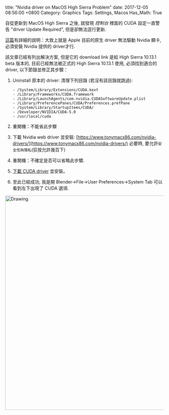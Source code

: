 title: "Nvidia driver on MacOS High Sierra Problem"
date: 2017-12-05 08:56:00 +0800
Category: Graphics
Tags: Settings, Macos
Has_Math: True

自從更新到 MacOS High Sierra 之後, 就發現 _控制台_ 裡面的 CUDA 設定一直警告 "driver Update Required",
但是卻無法逕行更新.

[這篇](https://devtalk.nvidia.com/default/topic/1025945/mac-cuda-9-0-driver-fully-compatible-with-macos-high-sierra-10-13-error-quot-update-required-quot-solved-/)有詳細的說明：大致上就是 Apple 目前的原生 driver 無法驅動 Nvidia 顯卡, 必須安裝 Nvidia 提供的 driver才行.

該文章已經有列出解決方案, 但是它的 download link 是給 High Sierra 10.13.1 beta 版本的, 目前已經無法被正式的 High Sierra 10.13.1 使用, 必須找到適合的 driver, 以下節錄並修正其步驟：

1. Uninstall 原本的 driver:
   清理下列目錄 (若沒有該目錄就跳過):
   
	   - /System/Library/Extensions/CUDA.kext
	   - /Library/Frameworks/CUDA.framework
	   - /Library/LaunchAgents/com.nvidia.CUDASoftwareUpdate.plist
	   - /Library/PreferencePanes/CUDA/Preferences.prefPane
	   - /System/Library/StartupItems/CUDA/
	   - /Developer/NVIDIA/CUDA-5.0
	   - /usr/local/cuda
	   
2. 重開機：不能省此步驟

3. 下載 Nvidia web driver 並安裝:
   [https://www.tonymacx86.com/nvidia-drivers/](https://www.tonymacx86.com/nvidia-drivers/)
   必要時, 要允許``安全性與隱私``(狂按允許幾百下) 
   
4. 重開機：不確定是否可以省略此步驟.

5. [下載 CUDA driver](http://www.nvidia.com/object/mac-driver-archive.html) 並安裝。

6. 至此已經成功, 我是開 Blender->File->User Preferences->System Tab 可以看到左下出現了 CUDA 選項.

<img src="http://coding-addict.com/pictures/rd/Nvida_web_driver_install_success.png" alt="Drawing" style="width: 680px;"/>


   




